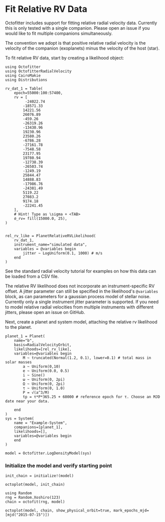 # Fit Relative RV Data

Octofitter includes support for fitting relative radial velocity data. Currently this is only tested with a single companion. Please open an issue if you would like to fit multiple companions simultaneously.

The convention we adopt is that positive relative radial velocity is the velocity of the companion (exoplanets) minus the velocity of the host (star).

To fit relative RV data, start by creating a likelihood object:
```@example 1
using Octofitter
using OctofitterRadialVelocity
using CairoMakie
using Distributions

rv_dat_1 = Table(
    epoch=55000:100:57400,
    rv = [
         -24022.74
        -18571.33
        14221.56
        26076.89
        -459.26
        -26319.26
        -13430.96
        19230.96
        23580.26
        -6786.28
        -27161.78
        -7548.58
        23177.95
        19780.94
        -12738.39
        -26503.74
        -1249.19
        25844.47
        14888.83
        -17986.76
        -24381.49
        5119.22
        27083.2
        9174.18
        -22241.45
    ],
    # Hint! Type as \sigma + <TAB>
    σ_rv= fill(15000.0, 25),
)


rel_rv_like = PlanetRelativeRVLikelihood(
    rv_dat_1, 
    instrument_name="simulated data",
    variables = @variables begin
        jitter ~ LogUniform(0.1, 1000) # m/s
    end
)
```
See the standard radial velocity tutorial for examples on how this data can be loaded from a CSV file.

The relative RV likelihood does not incorporate an instrument-specific RV offset. A jitter parameter can still be specified in the likelihood's `@variables` block, as can parameters for a gaussian process model of stellar noise. Currently only a single instrument jitter parameter is supported. If you need to model relative radial velocities from multiple instruments with different jitters, please open an issue on GitHub.

Next, create a planet and system model, attaching the relative rv likelihood to the planet.

```@example 1
planet_1 = Planet(
    name="b",
    basis=RadialVelocityOrbit,
    likelihoods=[rel_rv_like],
    variables=@variables begin
        M ~ truncated(Normal(1.2, 0.1), lower=0.1) # total mass in solar masses
        a ~ Uniform(0,10)
        e ~ Uniform(0.0, 0.5)
        i ~ Sine()
        ω ~ Uniform(0, 2pi)
        Ω ~ Uniform(0, 2pi)
        τ ~ Uniform(0, 1.0)
        P = √(a^3/M)
        tp = τ*P*365.25 + 60000 # reference epoch for τ. Choose an MJD date near your data.

    end
)
sys = System(
    name = "Example-System",
    companions=[planet_1],
    likelihoods=[],
    variables=@variables begin
    end
)

model = Octofitter.LogDensityModel(sys)
```


### Initialize the model and verify starting point

```@example 1
init_chain = initialize!(model)

octoplot(model, init_chain)
```


```@example 1
using Random
rng = Random.Xoshiro(123)
chain = octofit(rng, model)
```


```@example 1
octoplot(model, chain, show_physical_orbit=true, mark_epochs_mjd=[mjd("2015-07-15")])
```